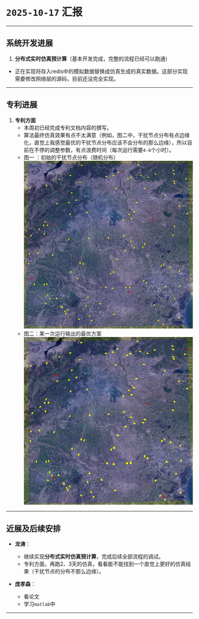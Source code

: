 # `2025-10-17` 汇报

---

## 系统开发进展

1. **分布式实时仿真预计算**（基本开发完成，完整的流程已经可以跑通）
  * 正在实现将存入redis中的模拟数据替换成仿真生成的真实数据。这部分实现需要修改网络层的源码，目前还没完全实现。


---

## 专利进展

1. **专利方面**
   * 本周初已经完成专利文档内容的撰写。
   * 算法最终仿真效果有点不太满意（例如，图二中，干扰节点分布有点边缘化，直觉上我感觉最优的干扰节点分布应该不会分布的那么边缘），所以目前在不停的调整参数，有点浪费时间（每次运行需要`4-6`个小时）。
   * 图一 ：初始的干扰节点分布（随机分布）
![alt text](image.png)
   * 图二：某一次运行输出的最优方案
  ![alt text](image-1.png)
---

## 近展及后续安排

- **龙涛**：  
  * 继续实现**分布式实时仿真预计算**，完成后续全部流程的调试。
  * 专利方面，再跑2、3天的仿真，看看能不能找到一个直觉上更好的仿真结果（干扰节点的分布不那么边缘）。


- **庞孝森**：
  - 看论文
  - 学习`matlab`中



---